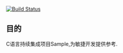 [![Build Status][build-status-img]][travis-ci]

## 目的

C语言持续集成项目Sample,为敏捷开发提供参考.




[build-status-img]: https://travis-ci.org/joans321/c-sample.png?branch=master
[travis-ci]: https://travis-ci.org/joans321/c-sample

